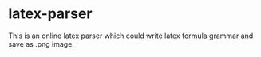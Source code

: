 latex-parser
============

This is an online latex parser which could write latex formula grammar and save as .png image.
